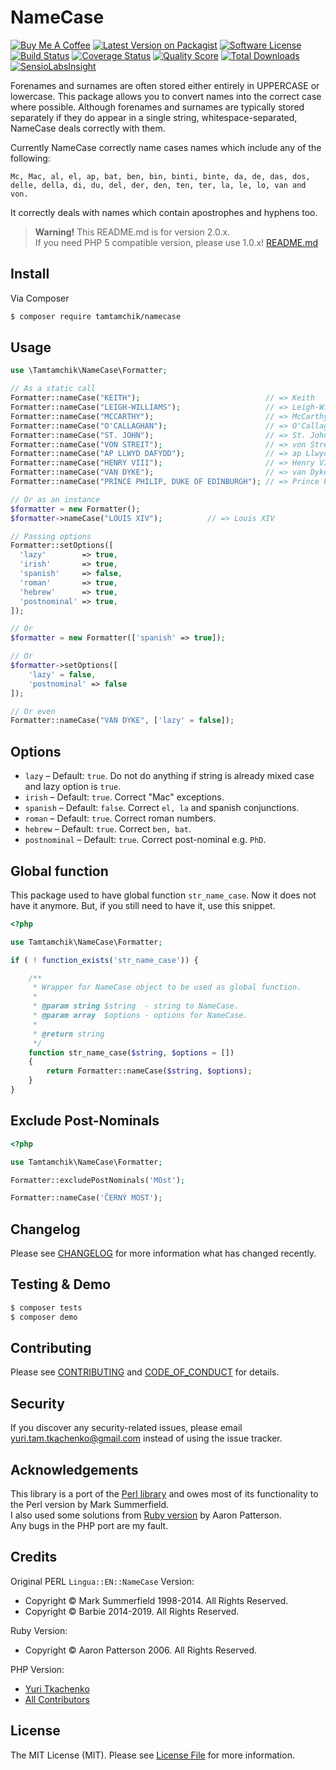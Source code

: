 # NameCase

[![Buy Me A Coffee][ico-coffee]][link-coffee]
[![Latest Version on Packagist][ico-version]][link-packagist]
[![Software License][ico-license]](LICENSE.md)
[![Build Status][ico-travis]][link-travis]
[![Coverage Status][ico-scrutinizer]][link-scrutinizer]
[![Quality Score][ico-code-quality]][link-code-quality]
[![Total Downloads][ico-downloads]][link-downloads]
[![SensioLabsInsight][ico-insight]][link-insight]

Forenames and surnames are often stored either entirely in UPPERCASE or lowercase. This package allows you to convert names into the correct case where possible. Although forenames and surnames are typically stored separately if they do appear in a single string, whitespace-separated, NameCase deals correctly with them.  

Currently NameCase correctly name cases names which include any of the following:  

```
Mc, Mac, al, el, ap, bat, ben, bin, binti, binte, da, de, das, dos, delle, della, di, du, del, der, den, ten, ter, la, le, lo, van and von.
```

It correctly deals with names which contain apostrophes and hyphens too.

> **Warning!** This README.md is for version 2.0.x.  
> If you need PHP 5 compatible version, please use 1.0.x! [README.md](https://github.com/tamtamchik/namecase/blob/1.0.x/README.md#namecase)

## Install

Via Composer

```bash
$ composer require tamtamchik/namecase
```

## Usage

```php
use \Tamtamchik\NameCase\Formatter;

// As a static call
Formatter::nameCase("KEITH");                            // => Keith
Formatter::nameCase("LEIGH-WILLIAMS");                   // => Leigh-Williams
Formatter::nameCase("MCCARTHY");                         // => McCarthy
Formatter::nameCase("O'CALLAGHAN");                      // => O'Callaghan
Formatter::nameCase("ST. JOHN");                         // => St. John
Formatter::nameCase("VON STREIT");                       // => von Streit
Formatter::nameCase("AP LLWYD DAFYDD");                  // => ap Llwyd Dafydd
Formatter::nameCase("HENRY VIII");                       // => Henry VIII
Formatter::nameCase("VAN DYKE");                         // => van Dyke
Formatter::nameCase("PRINCE PHILIP, DUKE OF EDINBURGH"); // => Prince Philip, Duke of Edinburgh

// Or as an instance
$formatter = new Formatter();
$formatter->nameCase("LOUIS XIV");          // => Louis XIV

// Passing options
Formatter::setOptions([
  'lazy'        => true,
  'irish'       => true,
  'spanish'     => false,
  'roman'       => true,
  'hebrew'      => true,
  'postnominal' => true,
]);

// Or
$formatter = new Formatter(['spanish' => true]);

// Or 
$formatter->setOptions([
    'lazy' = false, 
    'postnominal' => false
]);

// Or even
Formatter::nameCase("VAN DYKE", ['lazy' = false]);
```

## Options

* `lazy` – Default: `true`. Do not do anything if string is already mixed case and lazy option is `true`.
* `irish` – Default: `true`. Correct "Mac" exceptions.
* `spanish` – Default: `false`. Correct `el, la` and spanish conjunctions.
* `roman` – Default: `true`. Correct roman numbers.
* `hebrew` – Default: `true`. Correct `ben, bat`.
* `postnominal` – Default: `true`. Correct post-nominal e.g. `PhD`.

## Global function

This package used to have global function `str_name_case`. Now it does not have it anymore.
But, if you still need to have it, use this snippet.

```php
<?php

use Tamtamchik\NameCase\Formatter;

if ( ! function_exists('str_name_case')) {

    /**
     * Wrapper for NameCase object to be used as global function.
     *
     * @param string $string  - string to NameCase.
     * @param array  $options - options for NameCase.
     *
     * @return string
     */
    function str_name_case($string, $options = [])
    {
        return Formatter::nameCase($string, $options);
    }
}

```

## Exclude Post-Nominals

```php
<?php

use Tamtamchik\NameCase\Formatter;

Formatter::excludePostNominals('MOst');

Formatter::nameCase('ČERNÝ MOST');
```

## Changelog

Please see [CHANGELOG](CHANGELOG.md) for more information what has changed recently.

## Testing & Demo

```bash
$ composer tests
$ composer demo
```

## Contributing

Please see [CONTRIBUTING](CONTRIBUTING.md) and [CODE_OF_CONDUCT](CODE_OF_CONDUCT.md) for details.

## Security

If you discover any security-related issues, please email <yuri.tam.tkachenko@gmail.com> instead of using the issue tracker.

## Acknowledgements

This library is a port of the [Perl library](https://metacpan.org/release/BARBIE/Lingua-EN-NameCase-1.19) and owes most of its functionality to the Perl version by Mark Summerfield.  
I also used some solutions from [Ruby version](https://github.com/tenderlove/namecase) by Aaron Patterson.  
Any bugs in the PHP port are my fault.

## Credits

Original PERL `Lingua::EN::NameCase` Version:

- Copyright &copy; Mark Summerfield 1998-2014. All Rights Reserved.
- Copyright &copy; Barbie 2014-2019. All Rights Reserved.

Ruby Version:

- Copyright &copy; Aaron Patterson 2006. All Rights Reserved.

PHP Version:

- [Yuri Tkachenko][link-author]
- [All Contributors][link-contributors]

## License

The MIT License (MIT). Please see [License File](LICENSE.md) for more information.

[ico-version]: https://img.shields.io/packagist/v/tamtamchik/namecase.svg?style=flat-square
[ico-license]: https://img.shields.io/badge/license-MIT-brightgreen.svg?style=flat-square
[ico-travis]: https://img.shields.io/travis/tamtamchik/namecase/master.svg?style=flat-square
[ico-scrutinizer]: https://img.shields.io/scrutinizer/coverage/g/tamtamchik/namecase.svg?style=flat-square
[ico-code-quality]: https://img.shields.io/scrutinizer/g/tamtamchik/namecase.svg?style=flat-square
[ico-downloads]: https://img.shields.io/packagist/dt/tamtamchik/namecase.svg?style=flat-square
[ico-insight]: https://img.shields.io/sensiolabs/i/660fea1e-d105-4064-9caa-f47e8a282f2a.svg?style=flat-square
[ico-coffee]: https://img.shields.io/badge/Buy%20Me%20A-Coffee-%236F4E37.svg?style=flat-square

[link-packagist]: https://packagist.org/packages/tamtamchik/namecase
[link-travis]: https://travis-ci.org/tamtamchik/namecase
[link-scrutinizer]: https://scrutinizer-ci.com/g/tamtamchik/namecase/code-structure
[link-code-quality]: https://scrutinizer-ci.com/g/tamtamchik/namecase
[link-downloads]: https://packagist.org/packages/tamtamchik/namecase
[link-author]: https://github.com/tamtamchik
[link-contributors]: ../../contributors
[link-insight]: https://insight.sensiolabs.com/projects/660fea1e-d105-4064-9caa-f47e8a282f2a
[link-coffee]: https://www.buymeacoffee.com/tamtamchik
